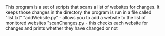 This program is a set of scripts that scans a list of websites for changes. It keeps those changes in the directory the program is run in a file called "list.txt"
"addWebsite.py" - allows you to add a website to the list of monitored websites
"scanChanges.py - this checks each website for changes and prints whether they have changed or not